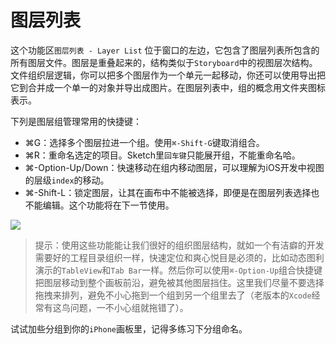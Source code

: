 # 图层列表

这个功能区`图层列表 - Layer List` 位于窗口的左边，它包含了图层列表所包含的所有图层文件。图层是重叠起来的，结构类似于`Storyboard`中的视图层次结构。
文件组织层逻辑，你可以把多个图层作为一个单元一起移动，你还可以使用导出把它到合并成一个单一的对象并导出成图片。在图层列表中，组的概念用文件夹图标表示。

下列是图层组管理常用的快捷键：

+ ⌘G：选择多个图层拉进一个组。使用`⌘-Shift-G`键取消组合。
+ ⌘R：重命名选定的项目。Sketch里`回车键`只能展开组，不能重命名哈。
+ ⌘-Option-Up/Down：快速移动在组内移动图层，可以理解为iOS开发中视图的层级`index`的移动。
+ ⌘-Shift-L：锁定图层，让其在画布中不能被选择，即便是在图层列表选择也不能编辑。这个功能将在下一节使用。

![](https://koenig-media.raywenderlich.com/uploads/2015/10/layer-list.gif)

>提示：使用这些功能能让我们很好的组织图层结构，就如一个有洁癖的开发需要好的工程目录组织一样，快速定位和爽心悦目是必须的，比如动态图利演示的`TableView`和`Tab Bar`一样。然后你可以使用`⌘-Option-Up`组合快捷键把图层移动到整个画板前沿，避免被其他图层挡住。这里我们尽量不要选择拖拽来排列，避免不小心拖到一个组到另一个组里去了（老版本的`Xcode`经常有这鸟问题，一不小心组就拖错了）。

试试加些分组到你的`iPhone`画板里，记得多练习下分组命名。